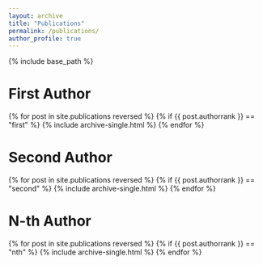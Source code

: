 ```yaml
---
layout: archive
title: "Publications"
permalink: /publications/
author_profile: true
---
```


<!-- {% if author.googlescholar %}
  You can also find my articles on <u><a href="{{author.googlescholar}}">my Google Scholar profile</a>.</u>
{% endif %}
 -->
{% include base_path %}

First Author
===
{% for post in site.publications reversed %}
    {% if {{ post.authorrank }} == "first" %}
  {% include archive-single.html %}
{% endfor %}

Second Author
===
{% for post in site.publications reversed %}
    {% if {{ post.authorrank }} == "second" %}
  {% include archive-single.html %}
{% endfor %}


N-th Author
===
{% for post in site.publications reversed %}
    {% if {{ post.authorrank }} == "nth" %}
  {% include archive-single.html %}
{% endfor %}

